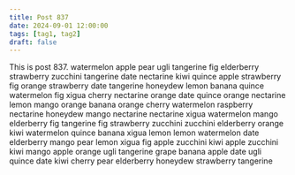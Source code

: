 ```yaml
---
title: Post 837
date: 2024-09-01 12:00:00
tags: [tag1, tag2]
draft: false
---
```

This is post 837.
watermelon
apple
pear
ugli
tangerine
fig
elderberry
strawberry
zucchini
tangerine
date
nectarine
kiwi
quince
apple
strawberry
fig
orange
strawberry
date
tangerine
honeydew
lemon
banana
quince
watermelon
fig
xigua
cherry
nectarine
orange
date
quince
orange
nectarine
lemon
mango
orange
banana
orange
cherry
watermelon
raspberry
nectarine
honeydew
mango
nectarine
nectarine
xigua
watermelon
mango
elderberry
fig
tangerine
fig
strawberry
zucchini
zucchini
elderberry
orange
kiwi
watermelon
quince
banana
xigua
lemon
lemon
watermelon
date
elderberry
mango
pear
lemon
xigua
fig
apple
zucchini
kiwi
apple
zucchini
kiwi
mango
apple
orange
ugli
tangerine
grape
banana
apple
date
ugli
quince
date
kiwi
cherry
pear
elderberry
honeydew
strawberry
tangerine
